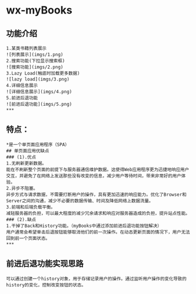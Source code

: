 # wx-myBooks
## 功能介绍
	1.某类书籍列表展示
	![列表展示](imgs/1.png)
	2.搜索功能(下拉显示搜索框)
	![搜索功能](imgs/2.png)
	3.Lazy Load(触底时加载更多数据)
	![lazy load](imgs/3.png)
	4.详细信息展示
	![详细信息展示](imgs/4.png)
	5.前进后退功能
	![前进后退功能](imgs/5.png)
	***
## 特点：
	*是一个单页面应用程序（SPA）
	## 单页面应用优缺点
	### (1).优点
	1.无刷新更新数据。
	能在不刷新整个页面的前提下与服务器通信维护数据。这使得Web应用程序更为迅捷地响应用户交互，并避免了在网络上发送那些没有改变的信息，减少用户等待时间，带来非常好的用户体验。
	2.异步不阻塞。
	异步方式与请求数据，不需要打断用户的操作，具有更加迅速的响应能力。优化了Browser和Server之间的沟通，减少不必要的数据传输、时间及降低网络上数据流量。
	3.前端和后端负载平衡。
	减轻服务器的负担，可以最大程度的减少冗余请求和响应对服务器造成的负担，提升站点性能。
	###	(2).缺点
	1.干掉了Back和History功能。（myBooks中通过添加前进后退功能按钮解决）
	用户通常会希望单击后退按钮能够取消他们的前一次操作。在动态更新页面的情况下，用户无法回到前一个页面状态。
	***
## 前进后退功能实现思路
	可以通过创建一个history对象，用于存储记录用户的操作。通过监听用户操作的变化导致的history的变化，控制改变按钮的状态。
	